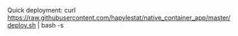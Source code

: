 Quick deployment: 
  curl https://raw.githubusercontent.com/hapylestat/native_container_app/master/deploy.sh | bash -s <name>